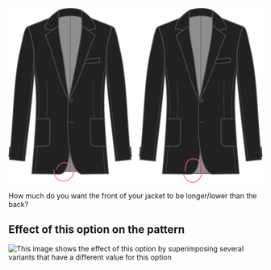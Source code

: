 ![Center front hem drop](centerfronthemdrop.svg)

How much do you want the front of your jacket to be longer/lower than the back?

## Effect of this option on the pattern

![This image shows the effect of this option by superimposing several variants that have a different value for this option](jaeger\_centerfronthemdrop\_sample.svg "Effect of this option on the pattern")

